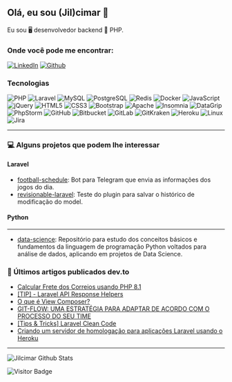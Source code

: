 ## Olá, eu sou (Jil)cimar 👋
Eu sou 🖥 desenvolvedor backend 🐘 PHP.

<!--<small>See my [online resume][website].</small> -->

### Onde você pode me encontrar:

[![LinkedIn](https://img.shields.io/badge/-LinkedIn-0077B5?style=for-the-badge&logo=LinkedIn&logoColor=white)](https://in.linkedin.com/in/jilcimar)
[![Github](https://img.shields.io/badge/-Github-181717?style=for-the-badge&logo=Github&logoColor=white)](https://github.com/jilcimar)

### Tecnologias
![PHP](https://img.shields.io/static/v1?style=for-the-badge&message=PHP&color=777BB4&logo=PHP&logoColor=FFFFFF&label=)
![Laravel](https://img.shields.io/static/v1?style=for-the-badge&message=Laravel&color=FF2D20&logo=Laravel&logoColor=FFFFFF&label=)
![MySQL](https://img.shields.io/static/v1?style=for-the-badge&message=MySQL&color=4479A1&logo=MySQL&logoColor=FFFFFF&label=)
![PostgreSQL](https://img.shields.io/static/v1?style=for-the-badge&message=PostgreSQL&color=4169E1&logo=PostgreSQL&logoColor=FFFFFF&label=)
![Redis](https://img.shields.io/static/v1?style=for-the-badge&message=Redis&color=DC382D&logo=Redis&logoColor=FFFFFF&label=)
![Docker](https://img.shields.io/static/v1?style=for-the-badge&message=Docker&color=2496ED&logo=Docker&logoColor=FFFFFF&label=)
![JavaScript](https://img.shields.io/static/v1?style=for-the-badge&message=JavaScript&color=222222&logo=JavaScript&logoColor=F7DF1E&label=)
![jQuery](https://img.shields.io/static/v1?style=for-the-badge&message=jQuery&color=0769AD&logo=jQuery&logoColor=FFFFFF&label=)
![HTML5](https://img.shields.io/static/v1?style=for-the-badge&message=HTML5&color=E34F26&logo=HTML5&logoColor=FFFFFF&label=)
![CSS3](https://img.shields.io/static/v1?style=for-the-badge&message=CSS3&color=1572B6&logo=CSS3&logoColor=FFFFFF&label=)
![Bootstrap](https://img.shields.io/static/v1?style=for-the-badge&message=Bootstrap&color=7952B3&logo=Bootstrap&logoColor=FFFFFF&label=)
![Apache](https://img.shields.io/static/v1?style=for-the-badge&message=Apache&color=D22128&logo=Apache&logoColor=FFFFFF&label=)
![Insomnia](https://img.shields.io/static/v1?style=for-the-badge&message=Insomnia&color=4000BF&logo=Insomnia&logoColor=FFFFFF&label=)
![DataGrip](https://img.shields.io/static/v1?style=for-the-badge&message=DataGrip&color=000000&logo=DataGrip&logoColor=FFFFFF&label=)
![PhpStorm](https://img.shields.io/static/v1?style=for-the-badge&message=PhpStorm&color=000000&logo=PhpStorm&logoColor=FFFFFF&label=)
![GitHub](https://img.shields.io/static/v1?style=for-the-badge&message=GitHub&color=181717&logo=GitHub&logoColor=FFFFFF&label=)
![Bitbucket](https://img.shields.io/static/v1?style=for-the-badge&message=Bitbucket&color=0052CC&logo=Bitbucket&logoColor=FFFFFF&label=)
![GitLab](https://img.shields.io/static/v1?style=for-the-badge&message=GitLab&color=FC6D26&logo=GitLab&logoColor=FFFFFF&label=)
![GitKraken](https://img.shields.io/static/v1?style=for-the-badge&message=GitKraken&color=179287&logo=GitKraken&logoColor=FFFFFF&label=)
![Heroku](https://img.shields.io/static/v1?style=for-the-badge&message=Heroku&color=430098&logo=Heroku&logoColor=FFFFFF&label=)
![Linux](https://img.shields.io/static/v1?style=for-the-badge&message=Linux&color=222222&logo=Linux&logoColor=FCC624&label=)
![Jira](https://img.shields.io/static/v1?style=for-the-badge&message=Jira&color=0052CC&logo=Jira&logoColor=FFFFFF&label=)

---

### 💻 Alguns projetos que podem lhe interessar

#### Laravel
- [football-schedule][football-schedule]: Bot para Telegram que envia as informações dos jogos do dia. 
- [revisionable-laravel][revisionable-laravel]: Teste do plugin para salvar o histórico de modificação do model.

#### Python
---
- [data-science][data-science]: Repositório para estudo dos conceitos básicos e fundamentos da linguagem de programação Python voltados para análise de dados, aplicando em projetos de Data Science.

### 📕 Últimos artigos publicados dev.to
<!-- BLOG-POST-LIST:START -->
- [Calcular Frete dos Correios usando PHP 8.1](https://dev.to/jilcimar/calcular-frete-dos-correios-usando-php-81-39f)
- [[TIP] - Laravel API Response Helpers](https://dev.to/jilcimar/tip-laravel-api-response-helpers-b05)
- [O que é View Composer?](https://dev.to/jilcimar/o-que-e-view-composer-n10)
- [GIT-FLOW: UMA ESTRATÉGIA PARA ADAPTAR DE ACORDO COM O PROCESSO DO SEU TIME](https://dev.to/jilcimar/git-flow-uma-estrategia-de-sucesso-para-adaptar-ao-processo-do-seu-time-1bah)
- [[Tips & Tricks] Laravel Clean Code](https://dev.to/jilcimar/tips-tricks-laravel-clean-code-1mc4)
- [Criando um servidor de homologação para aplicações Laravel usando o Heroku](https://dev.to/jilcimar/criando-um-servidor-de-homologacao-para-aplicacoes-laravel-usando-o-heroku-1cd0)
<!-- BLOG-POST-LIST:END -->

---

![Jilcimar Github Stats](https://github-readme-stats.vercel.app/api?username=jilcimar&theme=graywhite&count_private=true&show_icons=true)

![Visitor Badge](https://visitor-badge.laobi.icu/badge?page_id=jilcimar)

<!-- Laravel -->
[football-schedule]: https://github.com/jilcimar/football-schedule
[revisionable-laravel]: https://github.com/jilcimar/revisionable-laravel

<!-- Python -->
[data-science]: https://github.com/jilcimar/data-science
